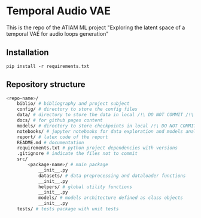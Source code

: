 # Temporal Audio VAE

This is the repo of the ATIAM ML project "Exploring the latent space of a temporal VAE for audio loops generation"

## Installation

```shell
pip install -r requirements.txt
```

## Repository structure

```bash
<repo-name>/
    biblio/ # bibliography and project subject
    config/ # directory to store the config files
    data/ # directory to store the data in local /!\ DO NOT COMMIT /!\
    docs/ # for github pages content
    models/ # directory to store checkpoints in local /!\ DO NOT COMMIT /!\
    notebooks/ # jupyter notebooks for data exploration and models analysis
    report/ # latex code of the report
    README.md # documentation
    requirements.txt # python project dependencies with versions
    .gitignore # indicate the files not to commit
    src/
        <package-name>/ # main package
            __init__.py
            datasets/ # data preprocessing and dataloader functions
            __init__.py
            helpers/ # global utility functions
            __init__.py
            models/ # models architecture defined as class objects
            __init__.py
    tests/ # tests package with unit tests
```
